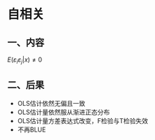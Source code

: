 # 自相关

## 一、内容

$E(\varepsilon_i\varepsilon_j|x)\not=0$

## 二、后果

+ OLS估计依然无偏且一致
+ OLS估计量依然服从渐进正态分布
+ OLS估计量方差表达式改变，F检验与T检验失效
+ 不再BLUE